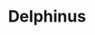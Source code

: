 ---
title: "Delphinus"
hashtag: delphinus
borders:
  - Aquarius
  - Aquila
  - Equuleus
  - Pegasus
  - Sagitta
  - Vulpecula
layout: hashtag
tags:
  - Dolphin
  - Constellation
---
